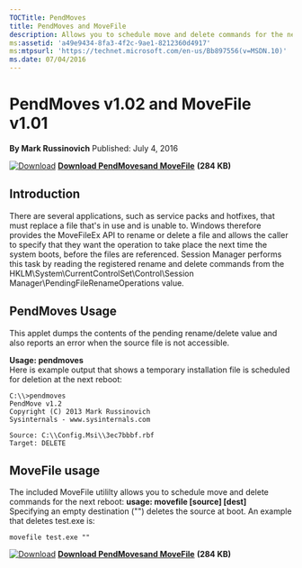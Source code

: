 ```yaml
--- 
TOCTitle: PendMoves
title: PendMoves and MoveFile
description: Allows you to schedule move and delete commands for the next reboot.
ms:assetid: 'a49e9434-8fa3-4f2c-9ae1-8212360d4917'
ms:mtpsurl: 'https://technet.microsoft.com/en-us/Bb897556(v=MSDN.10)'
ms.date: 07/04/2016
---
```

PendMoves v1.02 and MoveFile v1.01
================================= 

**By Mark Russinovich**
Published: July 4, 2016

[![Download](/media/landing/sysinternals/Download_sm.png)](https://download.sysinternals.com/files/PendMoves.zip) [**Download PendMovesand MoveFile**](https://download.sysinternals.com/files/PendMoves.zip) **(284 KB)**


## Introduction
There are several applications, such as service packs and hotfixes, that must replace a file that's in use and is unable to. Windows therefore provides the MoveFileEx API to rename or  delete a file and allows the caller to specify that they want the operation to take place the next time the system boots, before the files are referenced. Session Manager performs this task by reading the registered rename and delete commands from  the HKLM\\System\\CurrentControlSet\\Control\\Session Manager\\PendingFileRenameOperations value. 

## PendMoves Usage 
This applet dumps the contents of the pending rename/delete value  and also reports an error when the source file is not accessible. 

**Usage: pendmoves**  
Here is example output that shows a temporary installation file is scheduled for deletion at the next reboot:

```Shell
C:\\>pendmoves 
PendMove v1.2 
Copyright (C) 2013 Mark Russinovich 
Sysinternals - www.sysinternals.com  

Source: C:\\Config.Msi\\3ec7bbbf.rbf 
Target: DELETE 
``` 

## MoveFile usage 
The included MoveFile utililty allows you to schedule move and  delete commands for the next reboot:
**usage: movefile [source] [dest]**  
Specifying an empty destination  ("") deletes the source at boot. An example that deletes test.exe is: 

```Shell
movefile test.exe ""  
```

[![Download](/media/landing/sysinternals/Download_sm.png)](https://download.sysinternals.com/files/PendMoves.zip) [**Download PendMovesand MoveFile**](https://download.sysinternals.com/files/PendMoves.zip) **(284 KB)**
